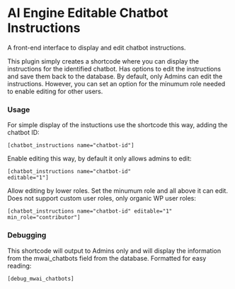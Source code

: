 # AI Engine Editable Chatbot Instructions
A front-end interface to display and edit chatbot instructions.

This plugin simply creates a shortcode where you can display the instructions for the identified chatbot. Has options to edit the instructions and save them back to the database. By default, only Admins can edit the instructions. However, you can set an option for the minumum role needed to enable editing for other users.

### Usage

For simple display of the instuctions use the shortcode this way, adding the chatbot ID:

<code>[chatbot_instructions name="chatbot-id"]</code>

Enable editing this way, by default it only allows admins to edit:

<code>[chatbot_instructions name="chatbot-id" editable="1"]</code>

Allow editing by lower roles. Set the minumum role and all above it can edit. Does not support custom user roles, only organic WP user roles:

<code>[chatbot_instructions name="chatbot-id" editable="1" min_role="contributor"]</code>

### Debugging

This shortcode will output to Admins only and will display the information from the mwai_chatbots field from the database. Formatted for easy reading:

<code>[debug_mwai_chatbots]</code>
